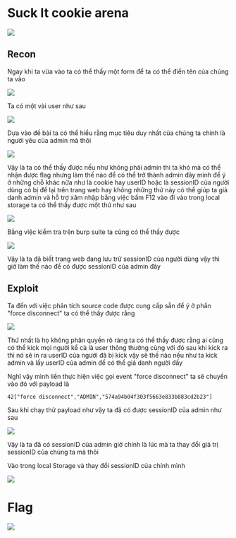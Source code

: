 # Suck It cookie arena

![](https://scontent.fhan5-9.fna.fbcdn.net/v/t1.15752-9/367540206_311677961237860_7721780620952826739_n.png?_nc_cat=109&ccb=1-7&_nc_sid=ae9488&_nc_ohc=o9uXmoNypNQAX8LfUfC&_nc_ht=scontent.fhan5-9.fna&oh=03_AdQ6i4fSsLt9-AASc0q5J93ZtEhXBNilc9XMcVOpg1vCow&oe=6503F519)

## Recon
Ngay khi ta vừa vào ta có thể thấy một form để ta có thể điền tên của chúng ta vào

![](https://scontent.fhan5-8.fna.fbcdn.net/v/t1.15752-9/363792114_627672252802539_6501206624127343003_n.png?_nc_cat=110&ccb=1-7&_nc_sid=ae9488&_nc_ohc=1UDwrFhQVEQAX_TXPOp&_nc_ht=scontent.fhan5-8.fna&oh=03_AdTEcB_vwHRfPs_dSlVtTUxNICEoeL5BOrBUXfRXBckmqQ&oe=6503FE27)

Ta có một vài user như sau

![](https://scontent.fhan5-11.fna.fbcdn.net/v/t1.15752-9/365806637_820378313149200_4435481678668477445_n.png?_nc_cat=100&ccb=1-7&_nc_sid=ae9488&_nc_ohc=1NGwVckr6awAX9VkkzK&_nc_ht=scontent.fhan5-11.fna&oh=03_AdTuKySnnJASqPU9anBA25sSr9fQErwmqHTlNjnr8DGDpQ&oe=6503DFCD)

Dựa vào đề bài ta có thể hiểu rằng mục tiêu duy nhất của chúng ta chính là người yêu của admin mà thôi

![](https://scontent.fhan5-2.fna.fbcdn.net/v/t1.15752-9/366091969_251639394376142_3094625018820747679_n.png?_nc_cat=105&ccb=1-7&_nc_sid=ae9488&_nc_ohc=kDPNpsyqFxoAX_xFP7w&_nc_ht=scontent.fhan5-2.fna&oh=03_AdRo0AgbXX3xdHmMetag9ccEIi5QxgGhRt9D2tEFAz1DQQ&oe=6503DDEE)

Vậy là ta có thể thấy được nếu như không phải admin thì ta khó mà có thể nhận được flag nhưng làm thế nào để có thể trở thành admin đây mình để ý ở những chỗ khác nữa như là cookie hay userID hoặc là sessionID của người dùng có bị để lại trên trang web hay không những thứ này có thể giúp ta giả danh admin và hỗ trợ xâm nhập bằng việc bấm F12 vào đi vào trong local storage ta có thể thấy được một thứ như sau

![](https://scontent.fhan5-11.fna.fbcdn.net/v/t1.15752-9/367664530_1020808419103090_4433182304748664888_n.png?_nc_cat=100&ccb=1-7&_nc_sid=ae9488&_nc_ohc=uIFs4va-4cEAX9fTrf9&_nc_oc=AQmXBXBaenQAjoKc4DqCZOq5L0W3thyUn0H_nADya5Yf5ZDdhTH3U6muvfzU7REVUnM&_nc_ht=scontent.fhan5-11.fna&oh=03_AdSI1KyPojEP8PlRqjmiLopEpXfaQIqPadRxhf8zLpy7Kg&oe=6503EF82)


Bằng việc kiểm tra trên burp suite ta cũng có thể thấy được

![](https://scontent.fhan5-8.fna.fbcdn.net/v/t1.15752-9/367541526_1020839832246798_2697642732906250726_n.png?_nc_cat=106&ccb=1-7&_nc_sid=ae9488&_nc_ohc=KMAJQ3VqqfQAX8sMjBb&_nc_ht=scontent.fhan5-8.fna&oh=03_AdRH2KSEltNRyHcrvaVtkqF7VSCfmqc0_gRxWH_veDBJoA&oe=6503F487)

Vậy là ta đã biết trang web đang lưu trữ sessionID của người dùng vậy thì giờ làm thế nào để có được sessionID của admin đây

## Exploit

Ta đến với việc phân tích source code được cung cấp sẵn để ý ở phần "force disconnect" ta có thể thấy được rằng

![](https://scontent.fhan5-9.fna.fbcdn.net/v/t1.15752-9/367539092_1508514069959055_7317403375801494682_n.png?_nc_cat=109&ccb=1-7&_nc_sid=ae9488&_nc_ohc=Gd2A5SjaSKQAX9eWmbo&_nc_ht=scontent.fhan5-9.fna&oh=03_AdTjkfLbeHPXbDyDXcKvV4BiIsO8wKZr2ItPOBYyz1nxPA&oe=6503D6C7)

Thứ nhất là họ không phân quyền rõ ràng ta có thể thấy được rằng ai cũng có thể kick mọi người kể cả là user thông thường cùng với đó sau khi kick ra thì nó sẽ in ra userID của người đã bị kick vậy sẽ thế nào nếu như ta kick admin và lấy userID của admin để có thể giả danh người đấy

Nghĩ vậy mình liền thực hiện việc gọi event "force disconnect" ta sẽ chuyền vào đó với payload là

```bash=
42["force disconnect","ADMIN","574a94b04f303f5663e833b883cd2b23"]
```
Sau khi chạy thử payload như vậy ta đã có được sessionID của admin như sau

![](https://scontent.fhan5-11.fna.fbcdn.net/v/t1.15752-9/367612130_820815466120319_7493298921646128339_n.png?_nc_cat=103&ccb=1-7&_nc_sid=ae9488&_nc_ohc=Tn3B_f77ZFoAX8srGNf&_nc_ht=scontent.fhan5-11.fna&oh=03_AdRjakfD5J4Hj-0lL6Ce8JLCrTdO6LsD1_patl3GWUnXuA&oe=6503F178)

Vậy là ta đã có sessionID của admin giờ chính là lúc mà ta thay đổi giá trị sessionID của chúng ta mà thôi

Vào trong local Storage và thay đổi sessionID của chính mình

![](https://scontent.fhan5-2.fna.fbcdn.net/v/t1.15752-9/365844286_772218434588753_7411851499380242790_n.png?_nc_cat=102&ccb=1-7&_nc_sid=ae9488&_nc_ohc=A5fONxPsvBwAX_HB4Zv&_nc_ht=scontent.fhan5-2.fna&oh=03_AdQWgTBDJ0bq-LGaZFBJ1wYuHwiT1qYuLQMBgEv6nBJyDA&oe=65040492)

# Flag

![](https://scontent.fhan5-11.fna.fbcdn.net/v/t1.15752-9/366005883_865214761626560_9205414927878720230_n.png?_nc_cat=100&ccb=1-7&_nc_sid=ae9488&_nc_ohc=9cnxxAmhh_4AX-n161g&_nc_ht=scontent.fhan5-11.fna&oh=03_AdQVgoH8dZlH-GWJ1c02OjgcUAPji4LUvrb3X0Bs2H56uA&oe=6503DB10)


